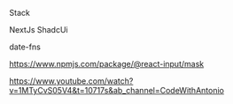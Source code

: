 Stack

NextJs
ShadcUi

date-fns

https://www.npmjs.com/package/@react-input/mask

https://www.youtube.com/watch?v=1MTyCvS05V4&t=10717s&ab_channel=CodeWithAntonio
